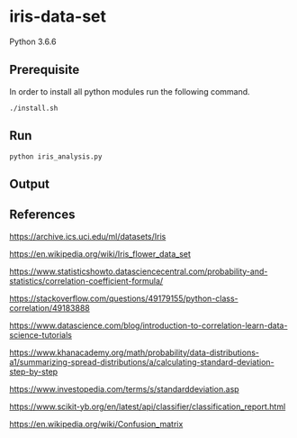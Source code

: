 # iris-data-set
Python 3.6.6

## Prerequisite
In order to install all python modules run the following command.

    ./install.sh

## Run
    python iris_analysis.py 
    
## Output
    
    
## References
https://archive.ics.uci.edu/ml/datasets/Iris

https://en.wikipedia.org/wiki/Iris_flower_data_set

https://www.statisticshowto.datasciencecentral.com/probability-and-statistics/correlation-coefficient-formula/

https://stackoverflow.com/questions/49179155/python-class-correlation/49183888

https://www.datascience.com/blog/introduction-to-correlation-learn-data-science-tutorials

https://www.khanacademy.org/math/probability/data-distributions-a1/summarizing-spread-distributions/a/calculating-standard-deviation-step-by-step

https://www.investopedia.com/terms/s/standarddeviation.asp

https://www.scikit-yb.org/en/latest/api/classifier/classification_report.html

https://en.wikipedia.org/wiki/Confusion_matrix
